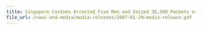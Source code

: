 ```yaml
---
title: Singapore Customs Arrested Five Men and Seized 36,500 Packets of Duty-Unpaid Cigarettes
file_url: /news-and-media/media-releases/2007-01-29-media-release.pdf
---
```

